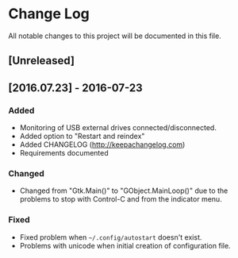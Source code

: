 # Change Log
All notable changes to this project will be documented in this file.

## [Unreleased]

## [2016.07.23] - 2016-07-23
### Added
- Monitoring of USB external drives connected/disconnected.
- Added option to "Restart and reindex"
- Added CHANGELOG (http://keepachangelog.com)
- Requirements documented

### Changed
- Changed from "Gtk.Main()" to "GObject.MainLoop()" due to the problems to stop with Control-C and from the indicator menu.

### Fixed
- Fixed problem when `~/.config/autostart` doesn't exist.
- Problems with unicode when initial creation of configuration file.
